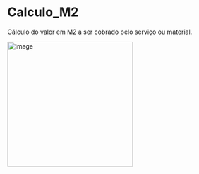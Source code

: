 # Calculo_M2

Cálculo do valor em M2 a ser cobrado pelo serviço ou material.

<img width="284" alt="image" src="https://user-images.githubusercontent.com/101942554/187278262-a781b976-a37c-4afb-b188-f5a7451ae3cd.png">

